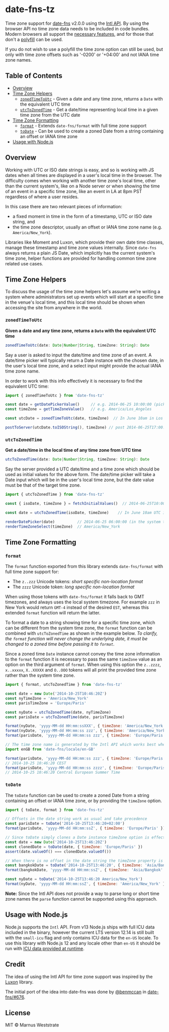 # date-fns-tz

Time zone support for [date-fns](https://date-fns.org/) v2.0.0 using the
[Intl API](https://developer.mozilla.org/en-US/docs/Web/JavaScript/Reference/Global_Objects/Intl). By using
the browser API no time zone data needs to be included in code bundles. Modern browsers all support the
[necessary features](https://developer.mozilla.org/en-US/docs/Web/JavaScript/Reference/Global_Objects/DateTimeFormat#Browser_compatibility),
and for those that don't a [polyfill](https://github.com/yahoo/date-time-format-timezone) can be used.

If you do not wish to use a polyfill the time zone option can still be used, but only with
time zone offsets such as '-0200' or '+04:00' and not IANA time zone names.

## Table of Contents

- [Overview](#overview)
- [Time Zone Helpers](#time-zone-helpers)
    - [`zonedTimeToUtc`](#zonedtimetoutc) - Given a date and any time zone, returns a `Date` with the equivalent UTC time
    - [`utcToZonedTime`](#utctozonedtime) - Get a date/time representing local time in a given time zone from the UTC date
- [Time Zone Formatting](#time-zone-formatting)
    - [`format`](#format) - Extends `date-fns/format` with full time zone support
    - [`toDate`](#todate) - Can be used to create a zoned Date from a string containing an offset or IANA time zone
- [Usage with Node.js](#usage-with-nodejs)

## Overview

Working with UTC or ISO date strings is easy, and so is working with JS dates when all times
are displayed in a user's local time in the browser. The difficulty comes when working with another
time zone's local time, other than the current system's, like on a Node server or when showing the time
of an event in a specific time zone, like an event in LA at 8pm PST regardless of where a user resides.

In this case there are two relevant pieces of information:
 - a fixed moment in time in the form of a timestamp, UTC or ISO date string, and
 - the time zone descriptor, usually an offset or IANA time zone name (e.g. `America/New_York`).

Libraries like Moment and Luxon, which provide their own date time classes, manage these timestamp and time
zone values internally. Since `date-fns` always returns a plain JS Date, which implicitly has the current
system's time zone, helper functions are provided for handling common time zone related use cases.

## Time Zone Helpers

To discuss the usage of the time zone helpers let's assume we're writing a system where administrators set
up events which will start at a specific time in the venue's local time, and this local time should be
shown when accessing the site from anywhere in the world.

### `zonedTimeToUtc`

**Given a date and any time zone, returns a `Date` with the equivalent UTC time**

```js
zonedTimeToUtc(date: Date|Number|String, timeZone: String): Date
```

Say a user is asked to input the date/time and time zone of an event. A date/time picker will typically
return a Date instance with the chosen date, in the user's local time zone, and a select input might
provide the actual IANA time zone name.

In order to work with this info effectively it is necessary to find the equivalent UTC time:

```javascript
import { zonedTimeToUtc } from 'date-fns-tz'

const date = getDatePickerValue()     // e.g. 2014-06-25 10:00:00 (picked in any time zone)
const timeZone = getTimeZoneValue()   // e.g. America/Los_Angeles

const utcDate = zonedTimeToUtc(date, timeZone)  // In June 10am in Los Angeles is 5pm UTC

postToServer(utcDate.toISOString(), timeZone) // post 2014-06-25T17:00:00.000Z, America/Los_Angeles
```

### `utcToZonedTime`

**Get a date/time in the local time of any time zone from UTC time**

```js
utcToZonedTime(date: Date|Number|String, timeZone: String): Date
```

Say the server provided a UTC date/time and a time zone which should be used as initial values for the above form.
The date/time picker will take a Date input which will be in the user's local time zone, but the date value
must be that of the target time zone.

```javascript
import { utcToZonedTime } from 'date-fns-tz'

const { isoDate, timeZone } = fetchInitialValues()  // 2014-06-25T10:00:00.000Z, America/New_York

const date = utcToZonedTime(isoDate, timeZone)    // In June 10am UTC is 6am in New York (-04:00)

renderDatePicker(date)          // 2014-06-25 06:00:00 (in the system time zone)
renderTimeZoneSelect(timeZone)  // America/New_York
```

## Time Zone Formatting

### `format`

The `format` function exported from this library extends `date-fns/format` with full time zone support for:

- The `z..zzz` Unicode tokens: *short specific non-location format*
- The `zzzz` Unicode token: *long specific non-location format*

When using those tokens with `date-fns/format` it falls back to GMT timezones, and always uses the local
system timezone. For example `zzz` in New York would return `GMT-4` instead of the desired `EST`, whereas
this extended `format` function will return the latter.

To format a date to a string showing time for a specific time zone, which can be different from the system
time zone, the `format` function can be combined with `utcToZonedTime` as shown in the example below. *To
clarify, the `format` function will never change the underlying date, it must be changed to a zoned time
before passing it to `format`.*

Since a zoned time `Date` instance cannot convey the time zone information to the `format` function it is
necessary to pass the same `timeZone` value as an option on the third argument of `format`. When using this
option the `z..zzzz`, `x..xxxxx`, `X..XXXXX` and `O..OOO` tokens will all print the provided time zone rather
than the system time zone.

```javascript
import { format, utcToZonedTime } from 'date-fns-tz'

const date = new Date('2014-10-25T10:46:20Z')
const nyTimeZone = 'America/New_York'
const parisTimeZone = 'Europe/Paris'

const nyDate = utcToZonedTime(date, nyTimeZone)
const parisDate = utcToZonedTime(date, parisTimeZone)

format(nyDate, 'yyyy-MM-dd HH:mm:ssXXX', { timeZone: 'America/New_York' })  // 2014-10-25 06:46:20-04:00
format(nyDate, 'yyyy-MM-dd HH:mm:ss zzz', { timeZone: 'America/New_York' }) // 2014-10-25 06:46:20 EST
format(parisDate, 'yyyy-MM-dd HH:mm:ss zzz', { timeZone: 'Europe/Paris' })  // 2014-10-25 10:46:20 GMT+2

// The time zone name is generated by the Intl API which works best when a locale is also provided
import enGB from 'date-fns/locale/en-GB'

format(parisDate, 'yyyy-MM-dd HH:mm:ss zzz', { timeZone: 'Europe/Paris', locale: enGB })
// 2014-10-25 10:46:20 CEST
format(parisDate, 'yyyy-MM-dd HH:mm:ss zzzz', { timeZone: 'Europe/Paris', locale: enGB })
// 2014-10-25 10:46:20 Central European Summer Time
```

### `toDate`

The `toDate` function can be used to create a zoned Date from a string containing an offset or IANA
time zone, or by providing the `timeZone` option.

```javascript
import { toDate, format } from 'date-fns-tz'

// Offsets in the date string work as usual and take precedence
const parisDate = toDate('2014-10-25T13:46:20+02:00')
format(parisDate, 'yyyy-MM-dd HH:mm:ssZ', { timeZone: 'Europe/Paris' }) // 2014-10-25 13:46:20+02:00

// Since toDate simply clones a Date instance timeZone option is effectively ignored in this case
const date = new Date('2014-10-25T13:46:20Z')
const clonedDate = toDate(date, { timeZone: 'Europe/Paris' })
assert(date.valueOf() === clonedDate.valueOf())

// When there is no offset in the date string the timeZone property is used
const bangkokDate = toDate('2014-10-25T13:46:20', { timeZone: 'Asia/Bangkok' })
format(bangkokDate, 'yyyy-MM-dd HH:mm:ssZ', { timeZone: 'Asia/Bangkok' }) // 2014-10-25 13:46:20+07:00

const nyDate = toDate('2014-10-25T13:46:20 America/New_York')
format(nyDate, 'yyyy-MM-dd HH:mm:ssZ', { timeZone: 'America/New_York' }) // 2014-10-25 13:46:20-04:00
```

**Note:** Since the Intl API does not provide a way to parse long or short time zone names the `parse`
function cannot be supported using this approach.

## Usage with Node.js

Node.js supports the `Intl` API. From v13 Node.js ships with full ICU data included in the binary, however
the current LTS version 12.14 is still built with the `small-icu` flag and only contains ICU data for the
`en-US` locale. To use this library with Node.js 12 and any locale other than `en-US` it should be run
with
[ICU data provided at runtime](https://nodejs.org/docs/latest-v12.x/api/intl.html#intl_providing_icu_data_at_runtime).

## Credit

The idea of using the Intl API for time zone support was inspired by the [Luxon](https://github.com/moment/luxon)
library.

The initial port of the idea into date-fns was done by [@benmccan](https://github.com/benmccann) in
[date-fns/#676](https://github.com/date-fns/date-fns/pull/676).

## License

MIT © Marnus Weststrate
